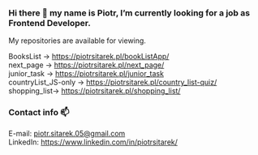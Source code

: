 ### Hi there 👋 my name is Piotr, I’m currently looking for a job as Frontend Developer.
My repositories are available for viewing.

BooksList -> https://piotrsitarek.pl/bookListApp/</br>
next_page -> https://piotrsitarek.pl/next_page/</br>
junior_task -> https://piotrsitarek.pl/junior_task</br>
countryList_JS-only -> https://piotrsitarek.pl/country_list-quiz/</br>
shopping_list-> https://piotrsitarek.pl/shopping_list/</br>

### Contact info 📫
E-mail: piotr.sitarek.05@gmail.com</br>
LinkedIn: https://www.linkedin.com/in/piotrsitarek/</br>
